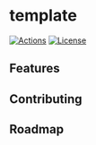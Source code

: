 # template
[![Actions](https://github.com/amal-thundiyil/template/actions/workflows/actions.yml/badge.svg)](https://github.com/amal-thundiyil/template/actions/workflows/actions.yml)
[![License](https://img.shields.io/badge/License-MIT-green.svg)](https://github.com/amal-thundiyil/template/blob/main/LICENSE)

## Features

## Contributing

## Roadmap
